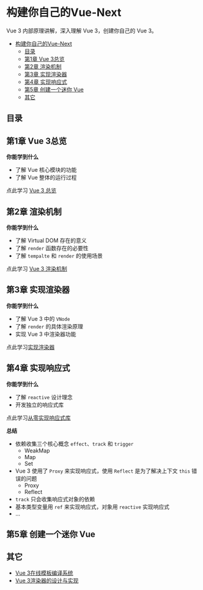 # 构建你自己的Vue-Next
Vue 3 内部原理讲解，深入理解 Vue 3，创建你自己的 Vue 3。

- [构建你自己的Vue-Next](#构建你自己的vue-next)
  - [目录](#目录)
  - [第1章 Vue 3总览](#第1章-vue-3总览)
  - [第2章 渲染机制](#第2章-渲染机制)
  - [第3章 实现渲染器](#第3章-实现渲染器)
  - [第4章 实现响应式](#第4章-实现响应式)
  - [第5章 创建一个迷你 Vue](#第5章-创建一个迷你-vue)
  - [其它](#其它)

## 目录

## 第1章 Vue 3总览

**你能学到什么**
- 了解 Vue 核心模块的功能
- 了解 Vue 整体的运行过程

点此学习 [Vue 3 总览](./course/chapter1/OVERVIEW.md)

## 第2章 渲染机制
**你能学到什么**
- 了解 Virtual DOM 存在的意义
- 了解 `render` 函数存在的必要性
- 了解 `tempalte` 和 `render` 的使用场景

点此学习 [Vue 3 渲染机制](./course/chapter2/RENDERER.md)

## 第3章 实现渲染器

**你能学到什么**
- 了解 Vue 3 中的 `VNode`
- 了解 `render` 的具体渲染原理
- 实现 Vue 3 中渲染器功能

点此学习[实现渲染器](./course/chapter3/OVERVIEW.md)

## 第4章 实现响应式

**你能学到什么**
- 了解 `reactive` 设计理念
- 开发独立的响应式库

点此学习[从零实现响应式库](./chapter4/OVERVIEW.md)

**总结**

- 依赖收集三个核心概念 `effect`、`track` 和 `trigger`
  - WeakMap
  - Map
  - Set
- Vue 3 使用了 `Proxy` 来实现响应式，使用 `Reflect` 是为了解决上下文 `this` 错误的问题
  - Proxy
  - Reflect
- `track` 只会收集响应式对象的依赖
- 基本类型变量用 `ref` 来实现响应式，对象用 `reactive` 实现响应式
- ...

## 第5章 创建一个迷你 Vue


## 其它
- [Vue 3在线模板编译系统](https://vue-next-template-explorer.netlify.app/)
- [Vue 3渲染器的设计与实现](http://hcysun.me/vue-design/zh/essence-of-comp.html#%E7%BB%84%E4%BB%B6%E7%9A%84%E4%BA%A7%E5%87%BA%E6%98%AF%E4%BB%80%E4%B9%88)
